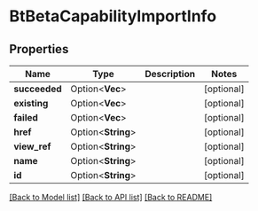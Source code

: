 # BtBetaCapabilityImportInfo

## Properties

Name | Type | Description | Notes
------------ | ------------- | ------------- | -------------
**succeeded** | Option<**Vec<String>**> |  | [optional]
**existing** | Option<**Vec<String>**> |  | [optional]
**failed** | Option<**Vec<String>**> |  | [optional]
**href** | Option<**String**> |  | [optional]
**view_ref** | Option<**String**> |  | [optional]
**name** | Option<**String**> |  | [optional]
**id** | Option<**String**> |  | [optional]

[[Back to Model list]](../README.md#documentation-for-models) [[Back to API list]](../README.md#documentation-for-api-endpoints) [[Back to README]](../README.md)


